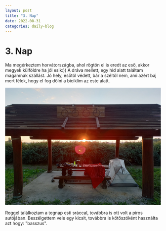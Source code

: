 ```yaml
---
layout: post
title: "3. Nap"
date: 2022-08-31
categories: daily-blog
---
```


# 3. Nap
Ma megérkeztem horvátországba, ahol rögtön el is eredt az eső, akkor megyek külföldre ha jól esik:))
A dráva mellett, egy híd alatt találtam magamnak szállást. Jó hely, esőtöl védett, bár a széltől nem, ami azért baj mert félek, hogy el fog dőlni a biciklim az este alatt.

![Szállás](/day3camp.jpg)

Reggel találkoztam a tegnap esti sráccal, továbbra is ott volt a piros autójában. 
Beszélgettem vele egy kicsit, továbbra is kötőszóként használta azt hogy: "basszus".
